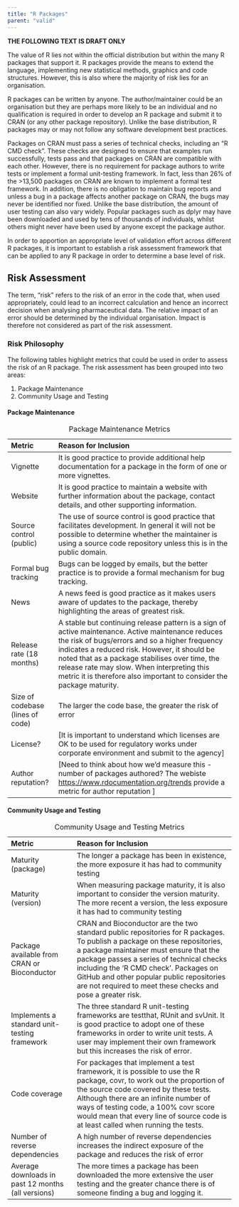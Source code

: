 ```yaml
---
title: "R Packages"
parent: "valid"
---
```


**THE FOLLOWING TEXT IS DRAFT ONLY**

The value of R lies not within the official distribution but within the
many R packages that support it. R packages provide the means to extend
the language, implementing new statistical methods, graphics and code
structures. However, this is also where the majority of risk lies for an
organisation.

R packages can be written by anyone. The author/maintainer could be an
organisation but they are perhaps more likely to be an individual and no
qualification is required in order to develop an R package and submit it
to CRAN (or any other package repository). Unlike the base distribution,
R packages may or may not follow any software development best
practices.

Packages on CRAN must pass a series of technical checks, including an “R
CMD check”. These checks are designed to ensure that examples run
successfully, tests pass and that packages on CRAN are compatible with
each other. However, there is no requirement for package authors to
write tests or implement a formal unit-testing framework. In fact, less
than 26% of the &gt;13,500 packages on CRAN are known to implement a
formal test framework. In addition, there is no obligation to maintain
bug reports and unless a bug in a package affects another package on
CRAN, the bugs may never be identified nor fixed. Unlike the base
distribution, the amount of user testing can also vary widely. Popular
packages such as dplyr may have been downloaded and used by tens of
thousands of individuals, whilst others might never have been used by
anyone except the package author.

In order to apportion an appropriate level of validation effort across
different R packages, it is important to establish a risk assessment
framework that can be applied to any R package in order to determine a
base level of risk.

Risk Assessment
---------------

The term, “risk” refers to the risk of an error in the code that, when
used appropriately, could lead to an incorrect calculation and hence an
incorrect decision when analysing pharmaceutical data. The relative
impact of an error should be determined by the individual organisation.
Impact is therefore not considered as part of the risk assessment.

### Risk Philosophy

The following tables highlight metrics that could be used in order to
assess the risk of an R package. The risk assessment has been grouped
into two areas:

1.  Package Maintenance
2.  Community Usage and Testing

#### Package Maintenance

<table>
<caption>Package Maintenance Metrics</caption>
<thead>
<tr class="header">
<th style="text-align: left;">Metric</th>
<th style="text-align: left;">Reason for Inclusion</th>
</tr>
</thead>
<tbody>
<tr class="odd">
<td style="text-align: left;">Vignette</td>
<td style="text-align: left;">It is good practice to provide additional help documentation for a package in the form of one or more vignettes.</td>
</tr>
<tr class="even">
<td style="text-align: left;">Website</td>
<td style="text-align: left;">It is good practice to maintain a website with further information about the package, contact details, and other supporting information.</td>
</tr>
<tr class="odd">
<td style="text-align: left;">Source control (public)</td>
<td style="text-align: left;">The use of source control is good practice that facilitates development. In general it will not be possible to determine whether the maintainer is using a source code repository unless this is in the public domain.</td>
</tr>
<tr class="even">
<td style="text-align: left;">Formal bug tracking</td>
<td style="text-align: left;">Bugs can be logged by emails, but the better practice is to provide a formal mechanism for bug tracking.</td>
</tr>
<tr class="odd">
<td style="text-align: left;">News</td>
<td style="text-align: left;">A news feed is good practice as it makes users aware of updates to the package, thereby highlighting the areas of greatest risk.</td>
</tr>
<tr class="even">
<td style="text-align: left;">Release rate (18 months)</td>
<td style="text-align: left;">A stable but continuing release pattern is a sign of active maintenance. Active maintenance reduces the risk of bugs/errors and so a higher frequency indicates a reduced risk. However, it should be noted that as a package stabilises over time, the release rate may slow. When interpreting this metric it is therefore also important to consider the package maturity.</td>
</tr>
<tr class="odd">
<td style="text-align: left;">Size of codebase (lines of code)</td>
<td style="text-align: left;">The larger the code base, the greater the risk of error</td>
</tr>
<tr class="even">
<td style="text-align: left;">License?</td>
<td style="text-align: left;">[It is important to understand which licenses are OK to be used for regulatory works under corporate environment and submit to the agency]</td>
</tr>
<tr class="odd">
<td style="text-align: left;">Author reputation?</td>
<td style="text-align: left;">[Need to think about how we’d measure this - number of packages authored? The webiste <a href="https://www.rdocumentation.org/trends" class="uri">https://www.rdocumentation.org/trends</a> provide a metric for author reputation ]</td>
</tr>
</tbody>
</table>

#### Community Usage and Testing

<table>
<caption>Community Usage and Testing Metrics</caption>
<thead>
<tr class="header">
<th style="text-align: left;">Metric</th>
<th style="text-align: left;">Reason for Inclusion</th>
</tr>
</thead>
<tbody>
<tr class="odd">
<td style="text-align: left;">Maturity (package)</td>
<td style="text-align: left;">The longer a package has been in existence, the more exposure it has had to community testing</td>
</tr>
<tr class="even">
<td style="text-align: left;">Maturity (version)</td>
<td style="text-align: left;">When measuring package maturity, it is also important to consider the version maturity. The more recent a version, the less exposure it has had to community testing</td>
</tr>
<tr class="odd">
<td style="text-align: left;">Package available from CRAN or Bioconductor</td>
<td style="text-align: left;">CRAN and Bioconductor are the two standard public repositories for R packages. To publish a package on these repositories, a package maintainer must ensure that the package passes a series of technical checks including the ‘R CMD check’. Packages on GitHub and other popular public repositories are not required to meet these checks and pose a greater risk.</td>
</tr>
<tr class="even">
<td style="text-align: left;">Implements a standard unit-testing framework</td>
<td style="text-align: left;">The three standard R unit-testing frameworks are testthat, RUnit and svUnit. It is good practice to adopt one of these frameworks in order to write unit tests. A user may implement their own framework but this increases the risk of error.</td>
</tr>
<tr class="odd">
<td style="text-align: left;">Code coverage</td>
<td style="text-align: left;">For packages that implement a test framework, it is possible to use the R package, covr, to work out the proportion of the source code covered by these tests. Although there are an infinite number of ways of testing code, a 100% covr score would mean that every line of source code is at least called when running the tests.</td>
</tr>
<tr class="even">
<td style="text-align: left;">Number of reverse dependencies</td>
<td style="text-align: left;">A high number of reverse dependencies increases the indirect exposure of the package and reduces the risk of error</td>
</tr>
<tr class="odd">
<td style="text-align: left;">Average downloads in past 12 months (all versions)</td>
<td style="text-align: left;">The more times a package has been downloaded the more extensive the user testing and the greater chance there is of someone finding a bug and logging it.</td>
</tr>
</tbody>
</table>
